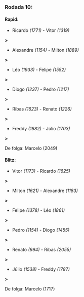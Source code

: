 ### Rodada 10:

#### Rapid:

* Ricardo *(1771)*     -     Vitor *(1319)*

 **>** 
* Alexandre *(1154)*     -     Milton *(1889)*

 **>** 
* Léo *(1933)*     -     Felipe *(1552)*

 **>** 
* Diogo *(1237)*     -     Pedro *(1217)*

 **>** 
* Ribas *(1623)*     -     Renato *(1226)*

 **>** 
* Freddy *(1882)*     -     Júlio *(1703)*

 **>** 

De folga: Marcelo (2049)

#### Blitz:

* Vitor *(1173)*     -     Ricardo *(1625)*

 **>** 
* Milton *(1621)*     -     Alexandre *(1183)*

 **>** 
* Felipe *(1378)*     -     Léo *(1861)*

 **>** 
* Pedro *(1154)*     -     Diogo *(1455)*

 **>** 
* Renato *(994)*     -     Ribas *(2055)*

 **>** 
* Júlio *(1538)*     -     Freddy *(1787)*

 **>** 

De folga: Marcelo (1717)

